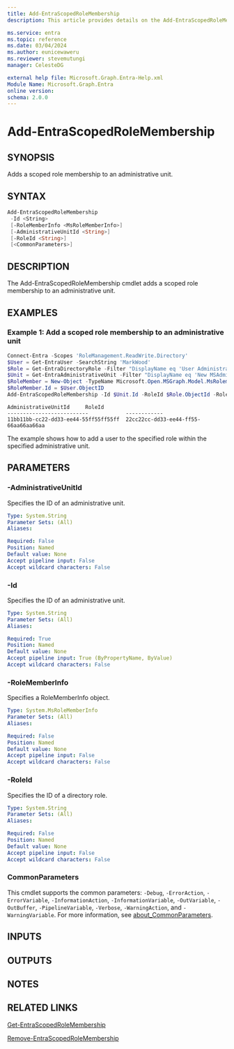 ```yaml
---
title: Add-EntraScopedRoleMembership
description: This article provides details on the Add-EntraScopedRoleMembership command.

ms.service: entra
ms.topic: reference
ms.date: 03/04/2024
ms.author: eunicewaweru
ms.reviewer: stevemutungi
manager: CelesteDG

external help file: Microsoft.Graph.Entra-Help.xml
Module Name: Microsoft.Graph.Entra
online version:
schema: 2.0.0
---
```


# Add-EntraScopedRoleMembership

## SYNOPSIS

Adds a scoped role membership to an administrative unit.

## SYNTAX

```powershell
Add-EntraScopedRoleMembership 
 -Id <String>
 [-RoleMemberInfo <MsRoleMemberInfo>] 
 [-AdministrativeUnitId <String>] 
 [-RoleId <String>] 
 [<CommonParameters>]
```

## DESCRIPTION

The Add-EntraScopedRoleMembership cmdlet adds a scoped role membership to an administrative unit.

## EXAMPLES

### Example 1: Add a scoped role membership to an administrative unit

```powershell
Connect-Entra -Scopes 'RoleManagement.ReadWrite.Directory'
$User = Get-EntraUser -SearchString 'MarkWood'
$Role = Get-EntraDirectoryRole -Filter "DisplayName eq 'User Administrator'"
$Unit = Get-EntraAdministrativeUnit -Filter "DisplayName eq 'New MSAdmin unit'"
$RoleMember = New-Object -TypeName Microsoft.Open.MSGraph.Model.MsRolememberinfo.RoleMemberInfo
$RoleMember.Id = $User.ObjectID
Add-EntraScopedRoleMembership -Id $Unit.Id -RoleId $Role.ObjectId -RoleMemberInfo $RoleMember
```

```Output
AdministrativeUnitId     RoleId  
--------------------------            ------------  
11bb11bb-cc22-dd33-ee44-55ff55ff55ff  22cc22cc-dd33-ee44-ff55-66aa66aa66aa
```

The example shows how to add a user to the specified role within the specified administrative unit.

## PARAMETERS

### -AdministrativeUnitId

Specifies the ID of an administrative unit.

```yaml
Type: System.String
Parameter Sets: (All)
Aliases:

Required: False
Position: Named
Default value: None
Accept pipeline input: False
Accept wildcard characters: False
```

### -Id

Specifies the ID of an administrative unit.

```yaml
Type: System.String
Parameter Sets: (All)
Aliases:

Required: True
Position: Named
Default value: None
Accept pipeline input: True (ByPropertyName, ByValue)
Accept wildcard characters: False
```

### -RoleMemberInfo

Specifies a RoleMemberInfo object.

```yaml
Type: System.MsRoleMemberInfo
Parameter Sets: (All)
Aliases:

Required: False
Position: Named
Default value: None
Accept pipeline input: False
Accept wildcard characters: False
```

### -RoleId

Specifies the ID of a directory role.

```yaml
Type: System.String
Parameter Sets: (All)
Aliases:

Required: False
Position: Named
Default value: None
Accept pipeline input: False
Accept wildcard characters: False
```

### CommonParameters

This cmdlet supports the common parameters: `-Debug`, `-ErrorAction`, `-ErrorVariable`, `-InformationAction`, `-InformationVariable`, `-OutVariable`, `-OutBuffer`, `-PipelineVariable`, `-Verbose`, `-WarningAction`, and `-WarningVariable`. For more information, see [about_CommonParameters](https://go.microsoft.com/fwlink/?LinkID=113216).

## INPUTS

## OUTPUTS

## NOTES

## RELATED LINKS

[Get-EntraScopedRoleMembership](Get-EntraScopedRoleMembership.md)

[Remove-EntraScopedRoleMembership](Remove-EntraScopedRoleMembership.md)
